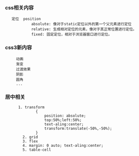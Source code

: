 ###    css相关内容

       定位  position
                absolute: 像对于static定位以外的第一个父元素进行定位
                relative: 生成相对定位的元素，像对于其正常位置进行定位。
                fixed: 固定定位，相对于浏览器窗口进行定位。


###   css3新内容
         动画
         渐变
         过渡效果
         阴影
         圆角
         ...

###   居中相关
          1. transform  
                  {
                      position: absolute;
                      top:50%;left:50%;
                      text-aling:center;
                      transform:translate(-50%,-50%);
                  }
            2. grid
            3. flex
            4. margin: 0 auto; text-aling:center;
            5. table-cell
   
         